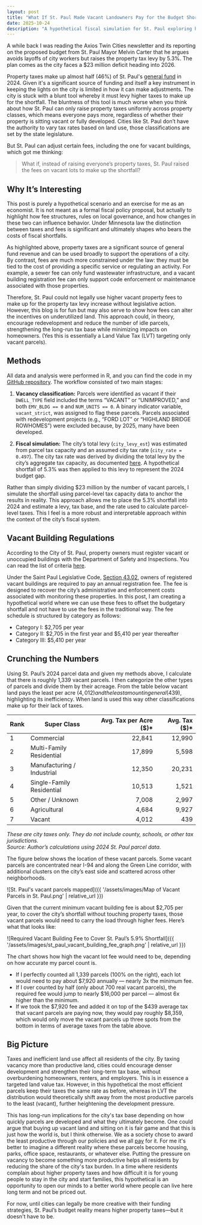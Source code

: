 ```yaml
---
layout: post
title: "What If St. Paul Made Vacant Landowners Pay for the Budget Shortfall?"
date: 2025-10-24
description: "A hypothetical fiscal simulation for St. Paul exploring how vacant property fees could replace a tax levy increase."
---
```


A while back I was reading the Axios Twin Cities newsletter and its reporting on the proposed budget from St. Paul Mayor Melvin Carter that he argues avoids layoffs of city workers but raises the property tax levy by 5.3%. The plan comes as the city faces a $23 million deficit heading into 2026.

Property taxes make up almost half (46%) of St. Paul's [general fund](https://www.stpaul.gov/sites/default/files/2024-02/2024%20City%20of%20Saint%20Paul%20Adopted%20Operating%20Budget.pdf) in 2024. Given it's a significant source of funding and itself a key instrument in keeping the lights on the city is limited in how it can make adjustments. The city is stuck with a blunt tool whereby it must levy higher taxes to make up for the shortfall. The bluntness of this tool is much worse when you think about how St. Paul can only raise property taxes uniformly across property classes, which means everyone pays more, regardless of whether their property is sitting vacant or fully developed. Cities like St. Paul don’t have the authority to vary tax rates based on land use, those classifications are set by the state legislature.

But St. Paul can adjust certain fees, including the one for vacant buildings, which got me thinking:

> What if, instead of raising everyone’s property taxes, St. Paul raised the fees on vacant lots to make up the shortfall?

## Why It’s Interesting

This post is purely a hypothetical scenario and an exercise for me as an economist. It is not meant as a formal fiscal policy proposal, but actually to highlight how fee structures, rules on local governance, and how changes in these two can influence behavior. Under Minnesota law the distinction between taxes and fees is significant and ultimately shapes who bears the costs of fiscal shortfalls.

As highlighted above, property taxes are a significant source of general fund revenue and can be used broadly to support the operations of a city. By contrast, fees are much more constrained under the law: they must be tied to the cost of providing a specific service or regulating an activity. For example, a sewer fee can only fund wastewater infrastructure, and a vacant building registration fee can only support code enforcement or maintenance associated with those properties.

Therefore, St. Paul could not legally use higher vacant property fees to make up for the property tax levy increase without legislative action. However, this blog is for fun but may also serve to show how fees can alter the incentives on underutilized land. This approach could, in theory, encourage redevelopment and reduce the number of idle parcels, strengthening the long-run tax base while minimizing impacts on homeowners. (Yes this is essentially a Land Value Tax (LVT) targeting only vacant parcels).

## Methods

All data and analysis were performed in R, and you can find the code in my [GitHub repository](https://github.com/MatthewHockert/vacant_land_fees_st_paul_blog). The workflow consisted of two main stages:

1. **Vacancy classification:** Parcels were identified as vacant if their `DWELL_TYPE` field included the terms “VACANT” or “UNIMPROVED,” and both `EMV_BLDG == 0` and `NUM_UNITS == 0`. A binary indicator variable, `vacant_strict`, was assigned to flag these parcels. Parcels associated with redevelopment projects (e.g., “FORD LOT” or “HIGHLAND BRIDGE ROWHOMES”) were excluded because, by 2025, many have been developed.

2. **Fiscal simulation:** The city’s total levy (`city_levy_est`) was estimated from parcel tax capacity and an assumed city tax rate (`city_rate = 0.497`). The city tax rate was derived by dividing the total levy by the city’s aggregate tax capacity, as documented [here](https://www.stpaul.gov/sites/default/files/2024-08/Major%20City%20General%20Fund%20Revenues%202025%20Proposed.pdf). A hypothetical shortfall of 5.3% was then applied to this levy to represent the 2024 budget gap.

Rather than simply dividing $23 million by the number of vacant parcels, I simulate the shortfall using parcel-level tax capacity data to anchor the results in reality. This approach allows me to place the 5.3% shortfall into 2024 and estimate a levy, tax base, and the rate used to calculate parcel-level taxes. This I feel is a more robust and interpretable approach within the context of the city’s fiscal system.

## Vacant Building Regulations

According to the City of St. Paul, property owners must register vacant or unoccupied buildings with the Department of Safety and Inspections. You can read the list of criteria [here](https://www.stpaul.gov/departments/safety-inspections/rent-buy-sell-property/vacant-buildings/vacant-building-program).

Under the Saint Paul Legislative Code, [Section 43.02](https://library.municode.com/mn/st._paul/codes/code_of_ordinances?nodeId=PTIILECO_TITVIBUHO_CH43VABU_S43.03VABURE), owners of registered vacant buildings are required to pay an annual registration fee. The fee is designed to recover the city’s administrative and enforcement costs associated with monitoring these properties. In this post, I am creating a hypothetical world where we can use these fees to offset the budgetary shortfall and not have to use the fees in the traditional way. The fee schedule is structured by category as follows:

- Category I: $2,705 per year  
- Category II: \$2,705 in the first year and \$5,410 per year thereafter  
- Category III: $5,410 per year

## Crunching the Numbers

Using St. Paul’s 2024 parcel data and given my methods above, I calculate that there is roughly 1,339 vacant parcels. I then categorize the other types of parcels and divide them by their acreage. From the table below vacant land pays the least per acre ($4,012) and the least amount in general ($439), highlighting its inefficiency. When land is used this way other classifications make up for their lack of taxes.

| Rank | Super Class | Avg. Tax per Acre ($)* | Avg. Tax ($)* |
|------|--------------|-----------------------:|---------------:|
| 1 | Commercial | 22,841 | 12,990 |
| 2 | Multi-Family Residential | 17,899 | 5,598 |
| 3 | Manufacturing / Industrial | 12,350 | 20,231 |
| 4 | Single-Family Residential | 10,513 | 1,521 |
| 5 | Other / Unknown | 7,008 | 2,997 |
| 6 | Agricultural | 4,684 | 9,927 |
| 7 | Vacant | 4,012 | 439 |

*These are city taxes only. They do not include county, schools, or other tax jurisdictions.*  
_Source: Author’s calculations using 2024 St. Paul parcel data._

The figure below shows the location of these vacant parcels. Some vacant parcels are concentrated near I-94 and along the Green Line corridor, with additional clusters on the city’s east side and scattered across other neighborhoods.

![St. Paul's vacant parcels mapped]({{ '/assets/images/Map of Vacant Parcels in St. Paul.png' | relative_url }})

Given that the current minimum vacant building fee is about $2,705 per year, to cover the city’s shortfall without touching property taxes, those vacant parcels would need to carry the load through higher fees. Here’s what that looks like:

![Required Vacant Building Fee to Cover St. Paul’s 5.9% Shortfall]({{ '/assets/images/st_paul_vacant_building_fee_graph.png' | relative_url }})

The chart shows how high the vacant lot fee would need to be, depending on how accurate my parcel count is.

- If I perfectly counted all 1,339 parcels (100% on the right), each lot would need to pay about $7,920 annually — nearly 3x the minimum fee.  
- If I over counted by half (only about 700 real vacant parcels), the required fee would jump to nearly $16,000 per parcel — almost 6x higher than the minimum.  
- If we took the \$7,920 fee and added it on top of the \$439 average tax that vacant parcels are paying now, they would pay roughly \$8,359, which would only move the vacant parcels up three spots from the bottom in terms of average taxes from the table above.

## Big Picture

Taxes and inefficient land use affect all residents of the city. By taxing vacancy more than productive land, cities could encourage denser development and strengthen their long-term tax base, without overburdening homeowners, renters, and employers. This is in essence a targeted land value tax. However, in this hypothetical the most efficient parcels keep their taxes the same rate as before, whereas in LVT the distribution would theoretically shift away from the most productive parcels to the least (vacant), further heightening the development pressure.

This has long-run implications for the city's tax base depending on how quickly parcels are developed and what they ultimately become. One could argue that buying up vacant land and sitting on it is fair game and that this is just how the world is, but I think otherwise. We as a society chose to award the least productive through our policies and we all [pay](https://substack.com/home/post/p-170221860) for it. For me it's better to imagine a different reality where these parcels become housing, parks, office space, restaurants, or whatever else. Putting the pressure on vacancy to become something more productive helps all residents by reducing the share of the city's tax burden. In a time where residents complain about higher property taxes and how difficult it is for young people to stay in the city and start families, this hypothetical is an opportunity to open our minds to a better world where people can live here long term and not be priced out.

For now, until cities can legally be more creative with their funding strategies, St. Paul’s budget reality means higher property taxes—but it doesn't have to be.
